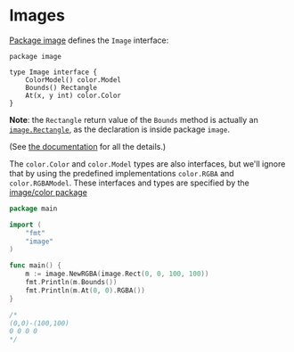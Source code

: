 # Images

[Package image](https://golang.org/pkg/image/#Image) defines the `Image` interface:

```text
package image

type Image interface {
    ColorModel() color.Model
    Bounds() Rectangle
    At(x, y int) color.Color
}
```

**Note**: the `Rectangle` return value of the `Bounds` method is actually an [`image.Rectangle`](https://golang.org/pkg/image/#Rectangle), as the declaration is inside package `image`.

\(See [the documentation](https://golang.org/pkg/image/#Image) for all the details.\)

The `color.Color` and `color.Model` types are also interfaces, but we'll ignore that by using the predefined implementations `color.RGBA` and `color.RGBAModel`. These interfaces and types are specified by the [image/color package](https://golang.org/pkg/image/color/)

```go
package main

import (
	"fmt"
	"image"
)

func main() {
	m := image.NewRGBA(image.Rect(0, 0, 100, 100))
	fmt.Println(m.Bounds())
	fmt.Println(m.At(0, 0).RGBA())
}

/*
(0,0)-(100,100)
0 0 0 0
*/
```

